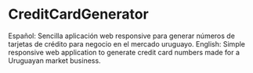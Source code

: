 # CreditCardGenerator

Español: Sencilla aplicación web responsive para generar números de tarjetas de crédito para negocio en el mercado uruguayo.
English: Simple responsive web application to generate credit card numbers made for a Uruguayan market business.
